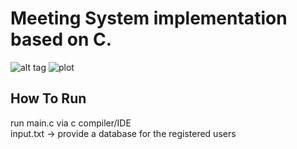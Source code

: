 # Meeting System implementation based on C.
![alt tag](https://github.com/orel1212/MyWorks/blob/main/C/MeetingSystem/%E2%80%8F%E2%80%8Fintro.PNG)
![plot](https://github.com/orel1212/MyWorks/blob/main/C/MeetingSystem/%E2%80%8F%E2%80%8Fsearch.PNG)
## How To Run
run main.c via c compiler/IDE <br>
input.txt -> provide a database for the registered users
 
